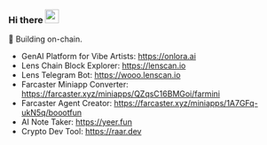 ### Hi there <img src="https://media.giphy.com/media/hvRJCLFzcasrR4ia7z/giphy.gif" width="25px">

🔭 Building on-chain.
-  GenAI Platform for Vibe Artists: https://onlora.ai
-  Lens Chain Block Explorer: https://lenscan.io
-  Lens Telegram Bot: https://wooo.lenscan.io
-  Farcaster Miniapp Converter: https://farcaster.xyz/miniapps/QZqsC16BMGoi/farmini
-  Farcaster Agent Creator: https://farcaster.xyz/miniapps/1A7GFq-ukN5q/boootfun
-  AI Note Taker: https://yeer.fun
-  Crypto Dev Tool: https://raar.dev
